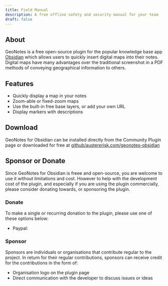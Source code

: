 ```yaml
---
title: Field Manual
description: A free offline safety and security manual for your team
draft: false
---
```


## About

GeoNotes is a free open-source plugin for the popular knowledge base app [Obsidian](https://obsidian.md) which allows users to quickly insert digital maps into their notes. Digital maps have many advantages over the traditional screenshot in a PDF methods of conveying geographical information to others.
## Features

- Quickly display a map in your notes
- Zoom-able or fixed-zoom maps
- Use the built-in free base layers, or add your own URL
- Display markers with descriptions

## Download

GeoNotes for Obsidian can be installed directly from the Community Plugin page or downloaded for free at [github/austererisk.com/geonotes-obsidian](https://github.com/austererisk/geonotes-obsidian)

## Sponsor or Donate

Since GeoNotes for Obsidian is freee and open-source, you are welcome to use it without limitations and cost. However to help with the development cost of the plugin, and especially if you are using the plugin commercially, please consider donating towards, or sponsoring the plugin.

### Donate

To make a single or recurring donation to the plugin, please use one of these options below:

- Paypal: 

### Sponsor

Sponsors are individuals or organisations that contribute regular to the project. In return for their regular contributions, sponsors can receive credit for the contributions in the form of:

- Organisation logo on the plugin page
- Direct communication with the developer to discuss issues or ideas